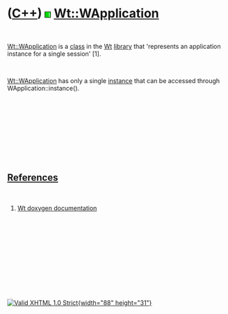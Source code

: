 



 

 

 

 

 

([C++](Cpp.htm)) ![Wt](PicWt.png) [Wt::WApplication](CppWApplication.htm)
=========================================================================

 

[Wt::WApplication](CppWApplication.htm) is a [class](CppClass.htm) in
the [Wt](CppWt.htm) [library](CppLibrary.htm) that 'represents an
application instance for a single session' \[1\].

 

[Wt::WApplication](CppWApplication.htm) has only a single
[instance](CppInstance.htm) that can be accessed through
WApplication::instance().

 

 

 

 

 

[References](CppReferences.htm)
-------------------------------

 

1.  [Wt doxygen
    documentation](http://www.webtoolkit.eu/wt/doc/reference/html/classWt_1_1WApplication.html#_details)

 

 

 

 

 





 

[![Valid XHTML 1.0 Strict](valid-xhtml10.png){width="88"
height="31"}](http://validator.w3.org/check?uri=referer)
